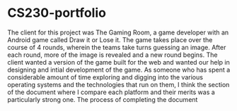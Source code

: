 # CS230-portfolio

The client for this project was The Gaming Room, a game developer with an Android game called Draw it or Lose it. The game takes place over the course of 4 rounds, wherein the teams take turns guessing an image. After each round, more of the image is revealed and a new round begins. The client wanted a version of the game built for the web and wanted our help in designing and
intial development of the game. 
As someone who has spent a considerable amount of time exploring and digging into the various operating systems and the technologies that run on them, I think the section of the document where I compare each platform and their merits was a particularly strong one. 
The process of completing the document
